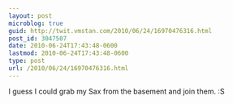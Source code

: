 ```yaml
---
layout: post
microblog: true
guid: http://twit.vmstan.com/2010/06/24/16970476316.html
post_id: 3047507
date: 2010-06-24T17:43:48-0600
lastmod: 2010-06-24T17:43:48-0600
type: post
url: /2010/06/24/16970476316.html
---
```

I guess I could grab my Sax from the basement and join them. :S
